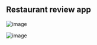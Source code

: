 ## Restaurant review app 

![image](https://github.com/user-attachments/assets/c1d3288f-8f4a-40db-800c-b75faef74927)

![image](https://github.com/user-attachments/assets/3a0b9e7a-ef03-4d86-9d80-17c36d2f726b)
